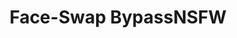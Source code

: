 ---
title: Face-Swap BypassNSFW
emoji: 🔥
colorFrom: red
colorTo: gray
sdk: gradio
sdk_version: 3.40.1
app_file: app.py
pinned: false
license: apache-2.0
---